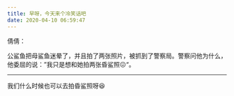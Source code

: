 ```yaml
---
title: 早呀，今天来个冷笑话吧
date: 2020-04-10 06:59:47
---
```


倩倩：

公鲨鱼把母鲨鱼迷晕了，并且拍了两张照片，被抓到了警察局。警察问他为什么，他委屈的说：”我只是想和她拍两张昏鲨照😖“。

-----

我们什么时候也可以去拍昏鲨照呀😆